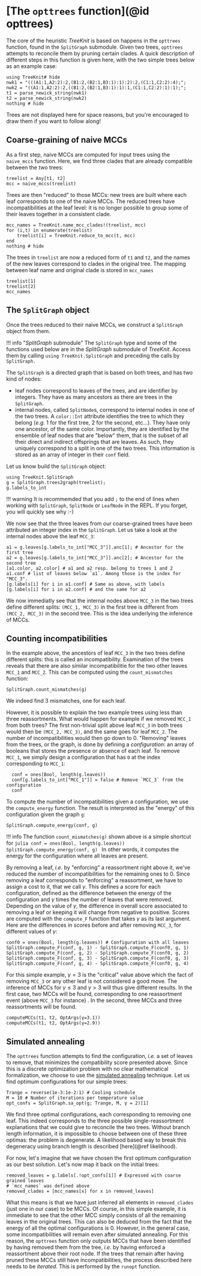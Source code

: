# [The `opttrees` function](@id opttrees)

The core of the heuristic *TreeKnit* is based on happens in the `opttrees` function, found in the `SplitGraph` submodule. 
  Given two trees, `opttrees` attempts to reconcile them by pruning certain clades. 
  A quick description of different steps in this function is given here, with the two simple trees below as an example case: 
```@example opttrees
using TreeKnit# hide
nwk1 = "(((A1:1,A2:2):2,(B1:2,(B2:1,B3:1):1):2):2,(C1:1,C2:2):4);";
nwk2 = "((A1:1,A2:2):2,((B1:2,(B2:1,B3:1):1):1,(C1:1,C2:2):1):1);";
t1 = parse_newick_string(nwk1)
t2 = parse_newick_string(nwk2)
nothing # hide
```
Trees are not displayed here for space reasons, but you're encouraged to draw them if you want to follow along! 

## Coarse-graining of naive MCCs

As a first step, naive MCCs are computed for input trees using the `naive_mccs` function. 
  Here, we find three clades that are already compatible between the two trees: 
```@example opttrees
treelist = Any[t1, t2]
mcc = naive_mccs(treelist)
```  

Trees are then "reduced" to those MCCs: new trees are built where each leaf corresponds to one of the naive MCCs. 
  The reduced trees have incompatibilities at the leaf level: it is no longer possible to group some of their leaves together in a consistent clade.  
```@example opttrees
mcc_names = TreeKnit.name_mcc_clades!(treelist, mcc)
for (i,t) in enumerate(treelist)
	treelist[i] = TreeKnit.reduce_to_mcc(t, mcc)
end
nothing # hide
```

The trees in `treelist` are now a reduced form of `t1` and `t2`, and the names of the new leaves correspond to clades in the original tree. 
  The mapping between leaf name and original clade is stored in `mcc_names`
```@repl opttrees
treelist[1]
treelist[2]
mcc_names
```

## The `SplitGraph` object

Once the trees reduced to their naive MCCs, we construct a `SplitGraph` object from them. 

!!! info "*SplitGraph* submodule"
    The `SplitGraph` type and some of the functions used below are in the *SplitGraph* submodule of *TreeKnit*. Access them by calling `using TreeKnit.SplitGraph` and preceding the calls by `SplitGraph.`

The `SplitGraph` is a directed graph that is based on both trees, and has two kind of nodes: 
- leaf nodes correspond to leaves of the trees, and are identifier by integers. 
  They have as many ancestors as there are trees in the `SplitGraph`. 
- internal nodes, called `SplitNode`s, correspond to internal nodes in one of the two trees. A `color::Int` attribute identifies the tree to which they belong (*e.g.* 1 for the first tree, 2 for the second, etc...).
  They have only one ancestor, of the same color. 
  Importantly, they are identified by the ensemble of leaf nodes that are "below" them, that is the subset of all their direct and indirect offsprings that are leaves. 
  As such, they uniquely correspond to a split in one of the two trees. 
  This information is stored as an array of integer in their `conf` field. 

Let us know build the `SplitGraph` object: 
```@example opttrees
using TreeKnit.SplitGraph
g = SplitGraph.trees2graph(treelist); 
g.labels_to_int
```

!!! warning
    It is recommemded that you add `;` to the end of lines when working with `SplitGraph`, `SplitNode` or `LeafNode` in the REPL. 
    If you forget, you will quickly see why :-) 

We now see that the three leaves from our coarse-grained trees have been attributed an integer index in the `SplitGraph`. 
  Let us take a look at the internal nodes above the leaf `MCC_3`: 
```@repl opttrees
a1 = g.leaves[g.labels_to_int["MCC_3"]].anc[1]; # Ancestor for the first tree
a2 = g.leaves[g.labels_to_int["MCC_3"]].anc[2]; # Ancestor for the second tree
[a1.color, a2.color] # a1 and a2 resp. belong to trees 1 and 2
a1.conf # list of leaves below `a1`. Among those is the index for "MCC_3".
[g.labels[i] for i in a1.conf] # Same as above, with labels
[g.labels[i] for i in a2.conf] # and the same for a2 
```
We now immediatly see that the internal nodes above `MCC_3` in the two trees define different splits: `(MCC_1, MCC_3)` in the first tree is different from `(MCC_2, MCC_3)` in the second tree. 
  This is the idea underlying the inference of MCCs. 

## Counting incompatibilities

In the example above, the ancestors of leaf `MCC_3` in the two trees define different splits: this is called an incompatibility. 
  Examination of the trees reveals that there are also similar incompatibilitie for the two other leaves `MCC_1` and `MCC_2`. 
  This can be computed using the `count_mismatches` function: 

```@example opttrees
SplitGraph.count_mismatches(g)
```

We indeed find 3 mismatches, one for each leaf. 

However, it is possible to explain the two example trees using less than three reassortments. 
  What would happen for example if we removed `MCC_1` from both trees? 
  The first non-trivial split above leaf `MCC_3` in both trees would then be `(MCC_2, MCC_3)`, and the same goes for leaf `MCC_2`. 
  The number of incompatibilities would then go down to 0. 
"Removing" leaves from the trees, or the graph, is done by defining a *configuration*: an array of booleans that stores the presence or absence of each leaf. 
  To remove `MCC_1`, we simply design a configuration that has `0` at the index corresponding to `MCC_1`: 

```@example opttrees
  conf = ones(Bool, length(g.leaves))
  conf[g.labels_to_int["MCC_1"]] = false # Remove `MCC_3` from the configuration
  conf
```

To compute the number of incompatibilities given a configuration, we use the `compute_energy` function. The result is interpreted as the "energy" of this configuration given the graph `g`: 

```@example opttrees
SplitGraph.compute_energy(conf, g)
```

!!! info 
    The function `count_mismatches(g)` shown above is a simple shortcut for 
    ```julia
    conf = ones(Bool, length(g.leaves))
    SplitGraph.compute_energy(conf, g)
    ```
    In other words, it computes the energy for the configuration where all leaves are present. 

By removing a leaf, *i.e.* by "enforcing" a reassortment right above it, we've reduced the number of incompatibilities for the remaining ones to 0. 
  Since removing a leaf corresponds to "enforcing" a reassortment, we have to assign a cost to it, that we call $\gamma$. 
  This defines a score for each configuration, defined as the difference between the energy of the configuration and $\gamma$ times the number of leaves that were removed.
Depending on the value of $\gamma$, the difference in overall score associated to removing a leaf or keeping it will change from negative to positive. 
  Scores are computed with the `compute_F` function that takes $\gamma$ as its last argument.
  Here are the differences in scores before and after removing `MCC_3`, for different values of $\gamma$:   
```@repl opttrees
conf0 = ones(Bool, length(g.leaves)) # Configuration with all leaves
SplitGraph.compute_F(conf, g, 1) - SplitGraph.compute_F(conf0, g, 1)
SplitGraph.compute_F(conf, g, 2) - SplitGraph.compute_F(conf0, g, 2)
SplitGraph.compute_F(conf, g, 3) - SplitGraph.compute_F(conf0, g, 3)
SplitGraph.compute_F(conf, g, 4) - SplitGraph.compute_F(conf0, g, 4)
```

For this simple example, $\gamma = 3$ is the "critical" value above which the fact of removing `MCC_3` or any other leaf is not considered a good move. 
  The inference of MCCs for $\gamma \leq 3$ and $\gamma > 3$ will thus give different results. 
  In the first case, two MCCs will be found, corresponding to one reassortment event (above `MCC_3` for instance)
. 
  In the second, three MCCs and three reassortments will be found. 

```@repl opttrees
computeMCCs(t1, t2, OptArgs(γ=3.1))
computeMCCs(t1, t2, OptArgs(γ=2.9))
```

## Simulated annealing

The `opttrees` function attempts to find the configuration, *i.e.* a set of leaves to remove, that minimizes the compatibility score presented above. 
  Since this is a discrete optimization problem with no clear mathematical formalization, we choose to use the [simulated annealing](https://en.wikipedia.org/wiki/Simulated_annealing) technique. 
Let us find optimum configurations for our simple trees: 

```@example opttrees
Trange = reverse(1e-3:1e-2:1) # Cooling schedule
M = 10 # Number of iterations per temperature value
opt_confs = SplitGraph.sa_opt(g; Trange, M, γ = 2)[1]
```

We find three optimal configurations, each corresponding to removing one leaf. 
  This indeed corresponds to the three possible single-reassortment explanations that we could give to reconcile the two trees. 
  Without branch length information, it is impossible to choose between one of these three optimas: the problem is degenerate. 
  A likelihood based way to break this degeneracy using branch length is described [here](@ref likelihood).

For now, let's imagine that we have chosen the first optimum configuration as our best solution. 
  Let's now map it back on the initial trees: 

```@repl opttrees
removed_leaves = g.labels[.!opt_confs[1]] # Expressed with coarse grained leaves
# `mcc_names` was defined above
removed_clades = [mcc_names[x] for x in removed_leaves]
```

What this means is that we have just inferred all elements in `removed_clades` (just one in our case) to be MCCs. 
  Of course, in this simple example, it is immediate to see that the other MCC simply consists of all the remaining leaves in the original trees. 
  This can also be deduced from the fact that the energy of all the optimal configurations is 0. 
However, in the general case, some incompatibilities will remain even after simulated annealing. 
  For this reason, the `opttrees` function only outputs MCCs that have been identified by having removed them from the tree, *i.e.* by having enforced a reassortment above their root node. 
  If the trees that remain after having pruned these MCCs still have incompatibilities, the process described here needs to be *iterated*. 
  This is performed by the `runopt` function. 






